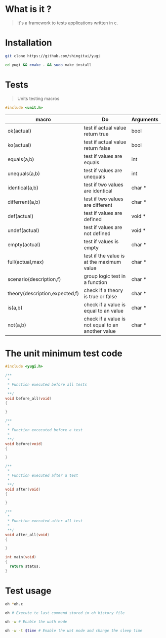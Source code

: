 # What is it ?

> It's a framework to tests applications written in c.

# Installation

```bash
git clone https://github.com/shingitai/yugi
```

```bash
cd yugi && cmake . && sudo make install
```


# Tests


> Units testing macros

```c
#include <unit.h>
```

|  macro                            | Do                                                           | Arguments                                              |
|-----------------------------------|--------------------------------------------------------------|--------------------------------------------------------|
|  ok(actual)                       |  test if actual value return true                            | bool                                                   |
|  ko(actual)                       |  test if actual value return false                           | bool                                                   |
|  equals(a,b)                      |  test if values are equals                                   | int|double|float...                                    |
|  unequals(a,b)                    |  test if values are unequals                                 | int|double|float..                                     |
|  identical(a,b)                   |  test if two values are identical                            | char *|const char *                                    |
|  differrent(a,b)                  |  test if two values are different                            | char *|const char *                                    |
|  def(actual)                      |  test if values are defined                                  | void *                                                 |
|  undef(actual)                    |  test if values are not defined                              | void *                                                 |
|  empty(actual)                    |  test if values is empty                                     | char *|const char *                                    |
|  full(actual,max)                 |  test if the value is at the maximum value                   | char *|const char *                                    |
|  scenario(description,f)          |  group logic test in a function                              | char *|const char *, void (*f)(void)                   |
|  theory(description,expected,f)   |  check if a theory is true or false                          | char *|const char *,bool,void*                         |
|  is(a,b)                          |  check if a value is equal to an value                       | char *|const char *,bool,void*                         |
|  not(a,b)                         |  check if a value is not equal to an another value           | char *|const char *,bool,void*                         |
# The unit minimum test code

```c
#include <yugi.h>

/**
 *
 * Function executed before all tests
 *
 **/
void before_all(void)
{

}

/**
 *
 * Function excecuted before a test
 *
 **/
void before(void)
{

}

/**
 *
 * Function executed after a test
 *
 **/
void after(void)
{

}

/**
 *
 * Function executed after all test
 *
 **/
void after_all(void)
{

}

int main(void)
{
  return status;
}
```

# Test usage

```bash
oh *oh.c

oh # Execute te last command stored in oh_history file

oh -w # Enable the wath mode

oh -w -t $time # Enable the wat mode and change the sleep time

```
